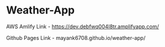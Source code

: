 # Weather-App

AWS Amlify Link - https://dev.debfwq004l8tr.amplifyapp.com/

Github Pages Link - mayank6708.github.io/weather-app/
